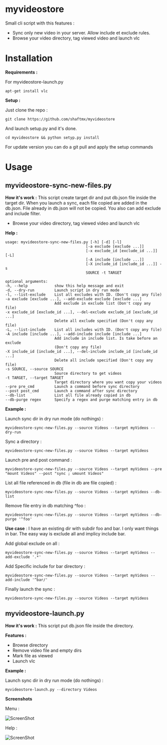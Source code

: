 myvideostore
============

Small cli script with this features :
  * Sync only new video in your server. Allow include et exclude rules.
  * Browse your video directory, tag viewed video and launch vlc


Installation
============

**Requirements :**

For myvideostore-launch.py

    apt-get install vlc

**Setup :**

Just clone the repo :

    git clone https://github.com/shaftmx/myvideostore

And launch setup.py and it's done.

    cd myvideostore && python setyp.py install

For update version you can do a git pull and apply the setup commands

Usage
======


myvideostore-sync-new-files.py
------------------------------

**How it's work :** This script create target dir and put db.json file inside the target dir. When you launch a sync, each file copied are added in the db.json. File already in db.json will not be copied.
You also can add exclude and include filter.

  * Browse your video directory, tag viewed video and launch vlc


**Help :**

    usage: myvideostore-sync-new-files.py [-h] [-d] [-l]
                                        [-a exclude [exclude ...]]
                                        [-x exclude_id [exclude_id ...]] [-L]
                                        [-A include [include ...]]
                                        [-X include_id [include_id ...]] -s
                                        SOURCE -t TARGET
    
    optional arguments:
    -h, --help            show this help message and exit
    -d, --dry-run         Launch script in dry run mode
    -l, --list-exclude    List all excludes with ID. (Don't copy any file)
    -a exclude [exclude ...], --add-exclude exclude [exclude ...]
                          Add exclude in exclude list (Don't copy any file)
    -x exclude_id [exclude_id ...], --del-exclude exclude_id [exclude_id ...]
                          Delete all exclude specified (Don't copy any file)
    -L, --list-include    List all includes with ID. (Don't copy any file)
    -A include [include ...], --add-include include [include ...]
                          Add include in include list. Is take before an exclude
                          (Don't copy any file)
    -X include_id [include_id ...], --del-include include_id [include_id ...]
                          Delete all include specified (Don't copy any file)
    -s SOURCE, --source SOURCE
                          Source directory to get videos
    -t TARGET, --target TARGET
                          Target directory where you want copy your videos
    --pre pre_cmd         Launch a command before sync directory
    --post post_cmd       Launch a command after sync directory
    --db-list             List all file already copied in db
    --db-purge regex      Specify a regex and purge matching entry in db


**Example :**

Launch sync dir in dry run mode (do nothings) :

    myvideostore-sync-new-files.py --source Videos --target myVideos --dry-run

Sync a directory :

    myvideostore-sync-new-files.py --source Videos --target myVideos

Launch pre and post command :

    myvideostore-sync-new-files.py --source Videos --target myVideos --pre "mount Videos" --post "sync ; umount Videos"

List all file referenced in db (file in db are file copied) :

    myvideostore-sync-new-files.py --source Videos --target myVideos --db-list

Remove file entry in db matching ^foo :

    myvideostore-sync-new-files.py --source Videos --target myVideos --db-purge '^foo'

**Use case** : I have an existing dir with subdir foo and bar. I only want things in bar. The easy way is exclude all and implicy include bar.

Add global exclude on all :

    myvideostore-sync-new-files.py --source Videos --target myVideos --add-exclude '.*'

Add Specific include for bar directory :

    myvideostore-sync-new-files.py --source Videos --target myVideos --add-include '^bar/'

Finally launch the sync :

    myvideostore-sync-new-files.py --source Videos --target myVideos


myvideostore-launch.py
----------------------
**How it's work :** This script put db.json file inside the directory.

**Features :**
  * Browse directory
  * Remove video file and empty dirs
  * Mark file as viewed
  * Launch vlc



**Example :**

Launch sync dir in dry run mode (do nothings) :

    myvideostore-launch.py --directory Videos

**Screenshots**

Menu :

![ScreenShot](https://raw.github.com/shaftmx/myvideostore/master/docs/img/menu.png)

Help :

![ScreenShot](https://raw.github.com/shaftmx/myvideostore/master/docs/img/help.png)
